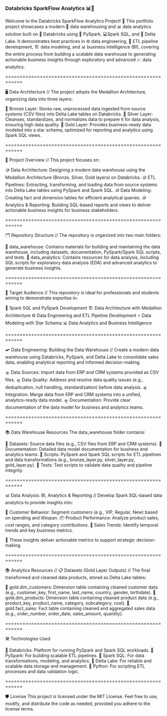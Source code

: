 ### Databricks SparkFlow Analytics 📊💸

Welcome to the Databricks SparkFlow Analytics Project! 🚀 This portfolio project showcases a modern 🏪 data warehousing and 📊 data analytics solution built on 🔧 Databricks using 🐍 PySpark, 💻Spark SQL, and 💾 Delta Lake. It demonstrates best practices in ⚙️ data engineering, 🔄 ETL pipeline development, 🏗️ data modeling, and 📊 business intelligence (BI), covering the entire process from building a scalable data warehouse to generating actionable business insights through exploratory and advanced 📈 data analytics.

============================================================

🖥 Data Architecture // The project adopts the Medallion Architecture, organizing data into three layers:

🥉 Bronze Layer: Stores raw, unprocessed data ingested from source systems (CSV files) into Delta Lake tables on Databricks.
🥈 Silver Layer: Cleanses, standardizes, and normalizes data to prepare it for data analysis, ensuring high data quality.
🥇 Gold Layer: Provides business-ready data modeled into a star schema, optimized for reporting and analytics using Spark SQL views.

============================================================

📖 Project Overview // This project focuses on:

🪙 Data Architecture: Designing a modern data warehouse using the Medallion Architecture (Bronze, Silver, Gold layers) on Databricks.
🪙 ETL Pipelines: Extracting, transforming, and loading data from source systems into Delta Lake tables using PySpark and Spark SQL.
🪙 Data Modeling: Creating fact and dimension tables for efficient analytical queries.
🪙 Analytics & Reporting: Building SQL-based reports and views to deliver actionable business insights for business stakeholders.

============================================================

🗂 Repository Structure // The repository is organized into two main folders:

📂 data_warehouse: Contains materials for building and maintaining the data warehouse, including datasets, documentation, PySpark/Spark SQL scripts, and tests.
📂 data_analytics: Contains resources for data analysis, including SQL scripts for exploratory data analysis (EDA) and advanced analytics to generate business insights.

============================================================

🎯 Target Audience // This repository is ideal for professionals and students aiming to demonstrate expertise in:

🐍 Spark SQL and PySpark Development
🏗️ Data Architecture with Medallion Architecture
⚙️ Data Engineering and ETL Pipeline Development
⭐ Data Modeling with Star Schema
📊 Data Analytics and Business Intelligence

============================================================

🛩 Data Engineering: Building the Data Warehouse //  Create a modern data warehouse using Databricks, PySpark, and Delta Lake to consolidate sales data, enabling analytical reporting and informed decision-making.

🛸 Data Sources: Import data from ERP and CRM systems provided as CSV files.
🛸 Data Quality: Address and resolve data quality issues (e.g., deduplication, null handling, standardization) before data analysis.
🛸 Integration: Merge data from ERP and CRM systems into a unified, analytics-ready data model.
🛸 Documentation: Provide clear documentation of the data model for business and analytics teams.

============================================================

📚 Data Warehouse Resources
The data_warehouse folder contains:

📂 Datasets: Source data files (e.g., CSV files from ERP and CRM systems).
📂 Documentation: Detailed data model documentation for business and analytics teams.
📂 Scripts: PySpark and Spark SQL scripts for ETL pipelines and data transformations (e.g., bronze_layer.py, silver_layer.py, gold_layer.py).
📂 Tests: Test scripts to validate data quality and pipeline integrity.

============================================================

📊 Data Analysis: BI, Analytics & Reporting // Develop Spark SQL-based data analytics to provide insights into:

👥 Customer Behavior: Segment customers (e.g., VIP, Regular, New) based on spending and lifespan.
📦 Product Performance: Analyze product sales, cost ranges, and category contributions.
📅 Sales Trends: Identify temporal trends and key business metrics.

🎯 These insights deliver actionable metrics to support strategic decision-making.

============================================================

📚 Analytics Resources // 📋 Datasets (Gold Layer Outputs) // The final transformed and cleaned data products, stored as Delta Lake tables:

🏅 gold.dim_customers: Dimension table containing cleaned customer data (e.g., customer_key, first_name, last_name, country, gender, birthdate).
🏅 gold.dim_products: Dimension table containing cleaned product data (e.g., product_key, product_name, category, subcategory, cost).
🏅 gold.fact_sales: Fact table containing cleaned and aggregated sales data (e.g., order_number, order_date, sales_amount, quantity).

============================================================

🛠 Technologies Used

🔧 Databricks: Platform for running PySpark and Spark SQL workloads.
🐍 PySpark: For building scalable ETL pipelines.
📜 Spark SQL: For data transformations, modeling, and analytics.
💾 Delta Lake: For reliable and scalable data storage and management.
🐍 Python: For scripting ETL processes and data validation logic.

============================================================

🛡️ License
This project is licensed under the MIT License. Feel free to use, modify, and distribute the code as needed, provided you adhere to the license terms.

